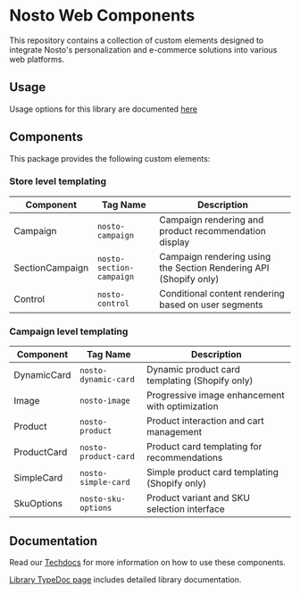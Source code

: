 # Nosto Web Components

This repository contains a collection of custom elements designed to integrate Nosto's personalization and e-commerce solutions into various web platforms.

## Usage

Usage options for this library are documented [here](https://docs.nosto.com/techdocs/apis/frontend/oss/web-components/loading-web-components)

## Components

This package provides the following custom elements:

### Store level templating

| Component       | Tag Name                 | Description                                                       |
| --------------- | ------------------------ | ----------------------------------------------------------------- |
| Campaign        | `nosto-campaign`         | Campaign rendering and product recommendation display             |
| SectionCampaign | `nosto-section-campaign` | Campaign rendering using the Section Rendering API (Shopify only) |
| Control         | `nosto-control`          | Conditional content rendering based on user segments              |

### Campaign level templating

| Component   | Tag Name             | Description                                     |
| ----------- | -------------------- | ----------------------------------------------- |
| DynamicCard | `nosto-dynamic-card` | Dynamic product card templating (Shopify only)  |
| Image       | `nosto-image`        | Progressive image enhancement with optimization |
| Product     | `nosto-product`      | Product interaction and cart management         |
| ProductCard | `nosto-product-card` | Product card templating for recommendations     |
| SimpleCard  | `nosto-simple-card`  | Simple product card templating (Shopify only)   |
| SkuOptions  | `nosto-sku-options`  | Product variant and SKU selection interface     |

## Documentation

Read our [Techdocs](https://docs.nosto.com/techdocs/apis/frontend/oss/web-components) for more information on how to use these components.

[Library TypeDoc page](https://nosto.github.io/web-components) includes detailed library documentation.
